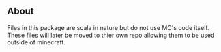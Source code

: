 ## About
Files in this package are scala in nature but do not use MC's code itself.
These files will later be moved to thier own repo allowing them to be used
outside of minecraft.